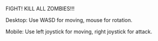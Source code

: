 FIGHT! KILL ALL ZOMBIES!!!

Desktop:
Use WASD for moving, mouse for rotation.

Mobile:
Use left joystick for moving, right joystick for attack.